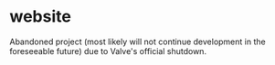 # website

Abandoned project (most likely will not continue development in the foreseeable future) due to Valve's official shutdown.
